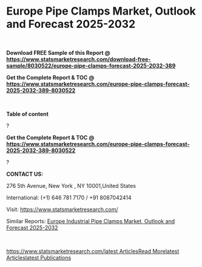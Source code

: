 <h1>Europe Pipe Clamps Market, Outlook and Forecast 2025-2032</h1><br/><p><strong>Download FREE Sample of this Report @ <a href="https://www.statsmarketresearch.com/download-free-sample/8030522/europe-pipe-clamps-forecast-2025-2032-389">https://www.statsmarketresearch.com/download-free-sample/8030522/europe-pipe-clamps-forecast-2025-2032-389</a></strong></p>
 
 
 
 <div><b>Get the Complete Report & TOC @ <a href="https://www.statsmarketresearch.com/europe-pipe-clamps-forecast-2025-2032-389-8030522">https://www.statsmarketresearch.com/europe-pipe-clamps-forecast-2025-2032-389-8030522</a></b></div>
 
 
 
 <p><br />
 
 <b>Table of content</b></p>
 
 
 
 <p>? </p>
 
 
 
 <div><b>Get the Complete Report & TOC @ <a href="https://www.statsmarketresearch.com/europe-pipe-clamps-forecast-2025-2032-389-8030522">https://www.statsmarketresearch.com/europe-pipe-clamps-forecast-2025-2032-389-8030522</a></b></div>
 
 
 
 <p>? </p>
 
 
 
 <p><b>CONTACT US:</b><br />
 
 276 5th Avenue, New York , NY 10001,United States<br />
 
 International: (+1) 646 781 7170 / +91 8087042414<br />
 
 Visit: <a href="https://www.statsmarketresearch.com/">https://www.statsmarketresearch.com/</a><br />
 
 Similar Reports: <a href="https://www.statsmarketresearch.com/europe-pipe-clamps-forecast-2025-2032-389-8030522">Europe Industrial Pipe Clamps Market, Outlook and Forecast 2025-2032</a><br />
 
 <br />
 
 <a href="https://gyeongbokgung.com">https://www.statsmarketresearch.com/</a><a href="https://hallyeomaritime.com">latest Articles</a><a href="https://jingwansa.com">Read More</a><a href="https://nguoiviet.jp/">latest Articles</a><a href="https://www.intelmarketresearch.com/">latest Publications</a></p>